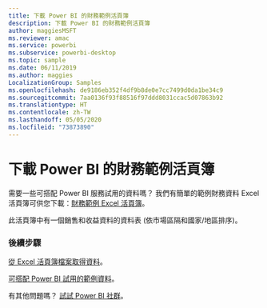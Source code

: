 ```yaml
---
title: 下載 Power BI 的財務範例活頁簿
description: 下載 Power BI 的財務範例活頁簿
author: maggiesMSFT
ms.reviewer: amac
ms.service: powerbi
ms.subservice: powerbi-desktop
ms.topic: sample
ms.date: 06/11/2019
ms.author: maggies
LocalizationGroup: Samples
ms.openlocfilehash: de9186eb352f4df9b8de0e7cc7499d0da1be34c9
ms.sourcegitcommit: 7aa0136f93f88516f97ddd8031ccac5d07863b92
ms.translationtype: HT
ms.contentlocale: zh-TW
ms.lasthandoff: 05/05/2020
ms.locfileid: "73873890"
---
```

# <a name="download-the-financial-sample-workbook-for-power-bi"></a>下載 Power BI 的財務範例活頁簿
需要一些可搭配 Power BI 服務試用的資料嗎？ 我們有簡單的範例財務資料 Excel 活頁簿可供您下載：[財務範例 Excel 活頁簿](https://go.microsoft.com/fwlink/?LinkID=521962)。

此活頁簿中有一個銷售和收益資料的資料表 (依市場區隔和國家/地區排序)。

### <a name="next-steps"></a>後續步驟
[從 Excel 活頁簿檔案取得資料](service-excel-workbook-files.md)。

[可搭配 Power BI 試用的範例資料](sample-datasets.md)。

有其他問題嗎？ [試試 Power BI 社群](https://community.powerbi.com/)。

